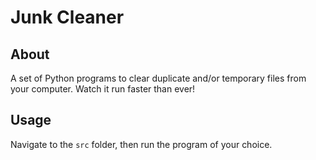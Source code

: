 # Junk Cleaner

## About

A set of Python programs to clear duplicate and/or temporary files from your computer. Watch it run faster than ever!

## Usage

Navigate to the `src` folder, then run the program of your choice.

